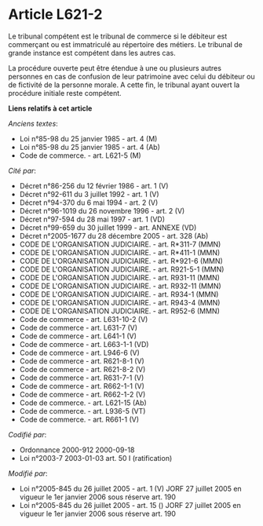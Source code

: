 # Article L621-2

Le tribunal compétent est le tribunal de commerce si le débiteur est commerçant ou est immatriculé au répertoire des métiers.
Le tribunal de grande instance est compétent dans les autres cas.

La procédure ouverte peut être étendue à une ou plusieurs autres personnes en cas de confusion de leur patrimoine avec celui
du débiteur ou de fictivité de la personne morale. A cette fin, le tribunal ayant ouvert la procédure initiale reste
compétent.

**Liens relatifs à cet article**

_Anciens textes_:

  - Loi n°85-98 du 25 janvier 1985 - art. 4 (M)
  - Loi n°85-98 du 25 janvier 1985 - art. 4 (Ab)
  - Code de commerce. - art. L621-5 (M)

_Cité par_:

  - Décret n°86-256 du 12 février 1986 - art. 1 (V)
  - Décret n°92-611 du 3 juillet 1992 - art. 1 (V)
  - Décret n°94-370 du 6 mai 1994 - art. 2 (V)
  - Décret n°96-1019 du 26 novembre 1996 - art. 2 (V)
  - Décret n°97-594 du 28 mai 1997 - art. 1 (VD)
  - Décret n°99-659 du 30 juillet 1999 - art. ANNEXE (VD)
  - Décret n°2005-1677 du 28 décembre 2005 - art. 328 (Ab)
  - CODE DE L'ORGANISATION JUDICIAIRE. - art. R*311-7 (MMN)
  - CODE DE L'ORGANISATION JUDICIAIRE. - art. R*411-1 (MMN)
  - CODE DE L'ORGANISATION JUDICIAIRE. - art. R*921-6 (MMN)
  - CODE DE L'ORGANISATION JUDICIAIRE. - art. R921-5-1 (MMN)
  - CODE DE L'ORGANISATION JUDICIAIRE. - art. R931-11 (MMN)
  - CODE DE L'ORGANISATION JUDICIAIRE. - art. R932-11 (MMN)
  - CODE DE L'ORGANISATION JUDICIAIRE. - art. R934-1 (MMN)
  - CODE DE L'ORGANISATION JUDICIAIRE. - art. R943-4 (MMN)
  - CODE DE L'ORGANISATION JUDICIAIRE. - art. R952-6 (MMN)
  - Code de commerce - art. L631-10-2 (V)
  - Code de commerce - art. L631-7 (V)
  - Code de commerce - art. L641-1 (V)
  - Code de commerce - art. L663-1-1 (VD)
  - Code de commerce - art. L946-6 (V)
  - Code de commerce - art. R621-8-1 (V)
  - Code de commerce - art. R621-8-2 (V)
  - Code de commerce - art. R631-7-1 (V)
  - Code de commerce - art. R662-1-1 (V)
  - Code de commerce - art. R662-1-2 (V)
  - Code de commerce. - art. L621-15 (Ab)
  - Code de commerce. - art. L936-5 (VT)
  - Code de commerce. - art. R661-1 (V)

_Codifié par_:

  - Ordonnance 2000-912 2000-09-18
  - Loi n°2003-7 2003-01-03 art. 50 I (ratification)

_Modifié par_:

  - Loi n°2005-845 du 26 juillet 2005 - art. 1 (V) JORF 27 juillet 2005 en vigueur le 1er janvier 2006 sous réserve art. 190
  - Loi n°2005-845 du 26 juillet 2005 - art. 15 () JORF 27 juillet 2005 en vigueur le 1er janvier 2006 sous réserve art. 190
